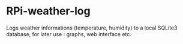 RPi-weather-log
===============

Logs weather informations (temperature, humidity) to a local SQLite3 database, for later use : graphs, web interface etc.

